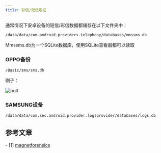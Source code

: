 ```yaml
---
title: 彩信/短信取证
---
```


通常情况下安卓设备的短信/彩信数据都储存在以下文件夹中：

```
/data/data/com.android.providers.telephony/databases/mmssms.db
```

Mmssms.db为一个SQLite数据库，使用SQLite查看器都可以读取

### OPPO备份

```
/Basic/sms/sms.db
```

例子：

![null](https://bu.dusays.com/2023/07/26/64c12e2513c55.png)

### SAMSUNG设备

```
/data/data/com.sec.android.provider.logsprovider/databases/logs.db
```

## 参考文章

\- [1] [magnetforensics](https://www.magnetforensics.com/blog/android-messaging-forensics-sms-mms-and-beyond/)